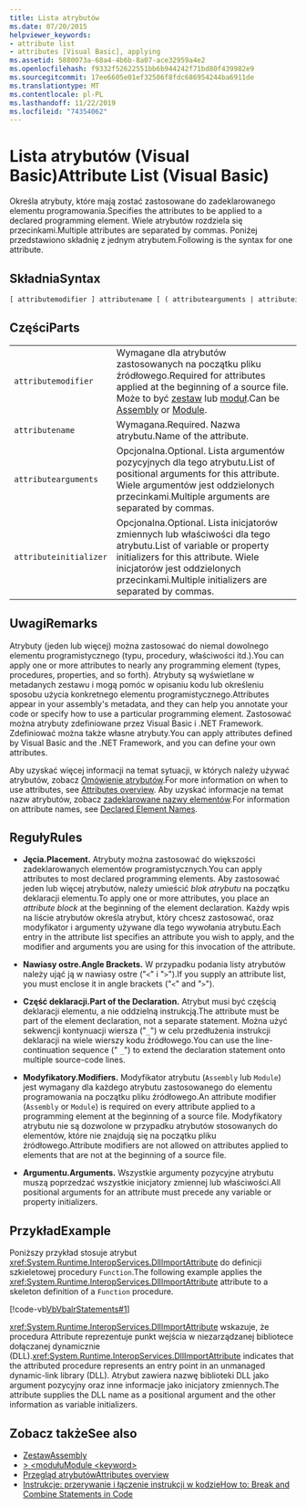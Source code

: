 ```yaml
---
title: Lista atrybutów
ms.date: 07/20/2015
helpviewer_keywords:
- attribute list
- attributes [Visual Basic], applying
ms.assetid: 5880073a-68a4-4b6b-8a07-ace32959a4e2
ms.openlocfilehash: f9332f52622551bb6b944242f71bd80f439982e9
ms.sourcegitcommit: 17ee6605e01ef32506f8fdc686954244ba6911de
ms.translationtype: MT
ms.contentlocale: pl-PL
ms.lasthandoff: 11/22/2019
ms.locfileid: "74354062"
---
```

# <a name="attribute-list-visual-basic"></a><span data-ttu-id="cf12b-102">Lista atrybutów (Visual Basic)</span><span class="sxs-lookup"><span data-stu-id="cf12b-102">Attribute List (Visual Basic)</span></span>
<span data-ttu-id="cf12b-103">Określa atrybuty, które mają zostać zastosowane do zadeklarowanego elementu programowania.</span><span class="sxs-lookup"><span data-stu-id="cf12b-103">Specifies the attributes to be applied to a declared programming element.</span></span> <span data-ttu-id="cf12b-104">Wiele atrybutów rozdziela się przecinkami.</span><span class="sxs-lookup"><span data-stu-id="cf12b-104">Multiple attributes are separated by commas.</span></span> <span data-ttu-id="cf12b-105">Poniżej przedstawiono składnię z jednym atrybutem.</span><span class="sxs-lookup"><span data-stu-id="cf12b-105">Following is the syntax for one attribute.</span></span>  
  
## <a name="syntax"></a><span data-ttu-id="cf12b-106">Składnia</span><span class="sxs-lookup"><span data-stu-id="cf12b-106">Syntax</span></span>  
  
```vb  
[ attributemodifier ] attributename [ ( attributearguments | attributeinitializer ) ]  
```  
  
## <a name="parts"></a><span data-ttu-id="cf12b-107">Części</span><span class="sxs-lookup"><span data-stu-id="cf12b-107">Parts</span></span>  
|||
|---|---|
|`attributemodifier`|<span data-ttu-id="cf12b-108">Wymagane dla atrybutów zastosowanych na początku pliku źródłowego.</span><span class="sxs-lookup"><span data-stu-id="cf12b-108">Required for attributes applied at the beginning of a source file.</span></span> <span data-ttu-id="cf12b-109">Może to być [zestaw](../../../visual-basic/language-reference/modifiers/assembly.md) lub [moduł](../../../visual-basic/language-reference/modifiers/module-keyword.md).</span><span class="sxs-lookup"><span data-stu-id="cf12b-109">Can be [Assembly](../../../visual-basic/language-reference/modifiers/assembly.md) or [Module](../../../visual-basic/language-reference/modifiers/module-keyword.md).</span></span>|
|`attributename`| <span data-ttu-id="cf12b-110">Wymagana.</span><span class="sxs-lookup"><span data-stu-id="cf12b-110">Required.</span></span> <span data-ttu-id="cf12b-111">Nazwa atrybutu.</span><span class="sxs-lookup"><span data-stu-id="cf12b-111">Name of the attribute.</span></span>|
|`attributearguments`|<span data-ttu-id="cf12b-112">Opcjonalna.</span><span class="sxs-lookup"><span data-stu-id="cf12b-112">Optional.</span></span> <span data-ttu-id="cf12b-113">Lista argumentów pozycyjnych dla tego atrybutu.</span><span class="sxs-lookup"><span data-stu-id="cf12b-113">List of positional arguments for this attribute.</span></span> <span data-ttu-id="cf12b-114">Wiele argumentów jest oddzielonych przecinkami.</span><span class="sxs-lookup"><span data-stu-id="cf12b-114">Multiple arguments are separated by commas.</span></span>|
|`attributeinitializer`|<span data-ttu-id="cf12b-115">Opcjonalna.</span><span class="sxs-lookup"><span data-stu-id="cf12b-115">Optional.</span></span> <span data-ttu-id="cf12b-116">Lista inicjatorów zmiennych lub właściwości dla tego atrybutu.</span><span class="sxs-lookup"><span data-stu-id="cf12b-116">List of variable or property initializers for this attribute.</span></span> <span data-ttu-id="cf12b-117">Wiele inicjatorów jest oddzielonych przecinkami.</span><span class="sxs-lookup"><span data-stu-id="cf12b-117">Multiple initializers are separated by commas.</span></span>|
  
## <a name="remarks"></a><span data-ttu-id="cf12b-118">Uwagi</span><span class="sxs-lookup"><span data-stu-id="cf12b-118">Remarks</span></span>  
 <span data-ttu-id="cf12b-119">Atrybuty (jeden lub więcej) można zastosować do niemal dowolnego elementu programistycznego (typu, procedury, właściwości itd.).</span><span class="sxs-lookup"><span data-stu-id="cf12b-119">You can apply one or more attributes to nearly any programming element (types, procedures, properties, and so forth).</span></span> <span data-ttu-id="cf12b-120">Atrybuty są wyświetlane w metadanych zestawu i mogą pomóc w opisaniu kodu lub określeniu sposobu użycia konkretnego elementu programistycznego.</span><span class="sxs-lookup"><span data-stu-id="cf12b-120">Attributes appear in your assembly's metadata, and they can help you annotate your code or specify how to use a particular programming element.</span></span> <span data-ttu-id="cf12b-121">Zastosować można atrybuty zdefiniowane przez Visual Basic i .NET Framework. Zdefiniować można także własne atrybuty.</span><span class="sxs-lookup"><span data-stu-id="cf12b-121">You can apply attributes defined by Visual Basic and the .NET Framework, and you can define your own attributes.</span></span>  

 <span data-ttu-id="cf12b-122">Aby uzyskać więcej informacji na temat sytuacji, w których należy używać atrybutów, zobacz [Omówienie atrybutów](../../../visual-basic/programming-guide/concepts/attributes/index.md).</span><span class="sxs-lookup"><span data-stu-id="cf12b-122">For more information on when to use attributes, see [Attributes overview](../../../visual-basic/programming-guide/concepts/attributes/index.md).</span></span> <span data-ttu-id="cf12b-123">Aby uzyskać informacje na temat nazw atrybutów, zobacz [zadeklarowane nazwy elementów](../../../visual-basic/programming-guide/language-features/declared-elements/declared-element-names.md).</span><span class="sxs-lookup"><span data-stu-id="cf12b-123">For information on attribute names, see [Declared Element Names](../../../visual-basic/programming-guide/language-features/declared-elements/declared-element-names.md).</span></span>  
  
## <a name="rules"></a><span data-ttu-id="cf12b-124">Reguły</span><span class="sxs-lookup"><span data-stu-id="cf12b-124">Rules</span></span>  
  
- <span data-ttu-id="cf12b-125">**Jęcia.**</span><span class="sxs-lookup"><span data-stu-id="cf12b-125">**Placement.**</span></span> <span data-ttu-id="cf12b-126">Atrybuty można zastosować do większości zadeklarowanych elementów programistycznych.</span><span class="sxs-lookup"><span data-stu-id="cf12b-126">You can apply attributes to most declared programming elements.</span></span> <span data-ttu-id="cf12b-127">Aby zastosować jeden lub więcej atrybutów, należy umieścić *blok atrybutu* na początku deklaracji elementu.</span><span class="sxs-lookup"><span data-stu-id="cf12b-127">To apply one or more attributes, you place an *attribute block* at the beginning of the element declaration.</span></span> <span data-ttu-id="cf12b-128">Każdy wpis na liście atrybutów określa atrybut, który chcesz zastosować, oraz modyfikator i argumenty używane dla tego wywołania atrybutu.</span><span class="sxs-lookup"><span data-stu-id="cf12b-128">Each entry in the attribute list specifies an attribute you wish to apply, and the modifier and arguments you are using for this invocation of the attribute.</span></span>  
  
- <span data-ttu-id="cf12b-129">**Nawiasy ostre.**</span><span class="sxs-lookup"><span data-stu-id="cf12b-129">**Angle Brackets.**</span></span> <span data-ttu-id="cf12b-130">W przypadku podania listy atrybutów należy ująć ją w nawiasy ostre ("`<`" i "`>`").</span><span class="sxs-lookup"><span data-stu-id="cf12b-130">If you supply an attribute list, you must enclose it in angle brackets ("`<`" and "`>`").</span></span>  
  
- <span data-ttu-id="cf12b-131">**Część deklaracji.**</span><span class="sxs-lookup"><span data-stu-id="cf12b-131">**Part of the Declaration.**</span></span> <span data-ttu-id="cf12b-132">Atrybut musi być częścią deklaracji elementu, a nie oddzielną instrukcją.</span><span class="sxs-lookup"><span data-stu-id="cf12b-132">The attribute must be part of the element declaration, not a separate statement.</span></span> <span data-ttu-id="cf12b-133">Można użyć sekwencji kontynuacji wiersza ("`_`") w celu przedłużenia instrukcji deklaracji na wiele wierszy kodu źródłowego.</span><span class="sxs-lookup"><span data-stu-id="cf12b-133">You can use the line-continuation sequence (" `_`") to extend the declaration statement onto multiple source-code lines.</span></span>  
  
- <span data-ttu-id="cf12b-134">**Modyfikatory.**</span><span class="sxs-lookup"><span data-stu-id="cf12b-134">**Modifiers.**</span></span> <span data-ttu-id="cf12b-135">Modyfikator atrybutu (`Assembly` lub `Module`) jest wymagany dla każdego atrybutu zastosowanego do elementu programowania na początku pliku źródłowego.</span><span class="sxs-lookup"><span data-stu-id="cf12b-135">An attribute modifier (`Assembly` or `Module`) is required on every attribute applied to a programming element at the beginning of a source file.</span></span> <span data-ttu-id="cf12b-136">Modyfikatory atrybutu nie są dozwolone w przypadku atrybutów stosowanych do elementów, które nie znajdują się na początku pliku źródłowego.</span><span class="sxs-lookup"><span data-stu-id="cf12b-136">Attribute modifiers are not allowed on attributes applied to elements that are not at the beginning of a source file.</span></span>  
  
- <span data-ttu-id="cf12b-137">**Argumentu.**</span><span class="sxs-lookup"><span data-stu-id="cf12b-137">**Arguments.**</span></span> <span data-ttu-id="cf12b-138">Wszystkie argumenty pozycyjne atrybutu muszą poprzedzać wszystkie inicjatory zmiennej lub właściwości.</span><span class="sxs-lookup"><span data-stu-id="cf12b-138">All positional arguments for an attribute must precede any variable or property initializers.</span></span>  
  
## <a name="example"></a><span data-ttu-id="cf12b-139">Przykład</span><span class="sxs-lookup"><span data-stu-id="cf12b-139">Example</span></span>  
 <span data-ttu-id="cf12b-140">Poniższy przykład stosuje atrybut <xref:System.Runtime.InteropServices.DllImportAttribute> do definicji szkieletowej procedury `Function`.</span><span class="sxs-lookup"><span data-stu-id="cf12b-140">The following example applies the <xref:System.Runtime.InteropServices.DllImportAttribute> attribute to a skeleton definition of a `Function` procedure.</span></span>  
  
 [!code-vb[VbVbalrStatements#1](~/samples/snippets/visualbasic/VS_Snippets_VBCSharp/VbVbalrStatements/VB/Class1.vb#1)]  
  
 <span data-ttu-id="cf12b-141"><xref:System.Runtime.InteropServices.DllImportAttribute> wskazuje, że procedura Attribute reprezentuje punkt wejścia w niezarządzanej bibliotece dołączanej dynamicznie (DLL).</span><span class="sxs-lookup"><span data-stu-id="cf12b-141"><xref:System.Runtime.InteropServices.DllImportAttribute> indicates that the attributed procedure represents an entry point in an unmanaged dynamic-link library (DLL).</span></span> <span data-ttu-id="cf12b-142">Atrybut zawiera nazwę biblioteki DLL jako argument pozycyjny oraz inne informacje jako inicjatory zmiennych.</span><span class="sxs-lookup"><span data-stu-id="cf12b-142">The attribute supplies the DLL name as a positional argument and the other information as variable initializers.</span></span>  
  
## <a name="see-also"></a><span data-ttu-id="cf12b-143">Zobacz także</span><span class="sxs-lookup"><span data-stu-id="cf12b-143">See also</span></span>

- [<span data-ttu-id="cf12b-144">Zestaw</span><span class="sxs-lookup"><span data-stu-id="cf12b-144">Assembly</span></span>](../../../visual-basic/language-reference/modifiers/assembly.md)
- [<span data-ttu-id="cf12b-145">> \<modułu</span><span class="sxs-lookup"><span data-stu-id="cf12b-145">Module \<keyword></span></span>](../../../visual-basic/language-reference/modifiers/module-keyword.md)
- [<span data-ttu-id="cf12b-146">Przegląd atrybutów</span><span class="sxs-lookup"><span data-stu-id="cf12b-146">Attributes overview</span></span>](../../../visual-basic/programming-guide/concepts/attributes/index.md)
- [<span data-ttu-id="cf12b-147">Instrukcje: przerywanie i łączenie instrukcji w kodzie</span><span class="sxs-lookup"><span data-stu-id="cf12b-147">How to: Break and Combine Statements in Code</span></span>](../../../visual-basic/programming-guide/program-structure/how-to-break-and-combine-statements-in-code.md)
